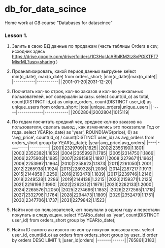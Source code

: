 # db_for_data_scince
Home work at GB course "Databases for datascince"

### Lesson 1.
1. Залить в свою БД данные по продажам (часть таблицы Orders в csv, исходник здесь https://drive.google.com/drive/folders/1C3HqIJcABblKM2tz8vPGiXTFT7MisrML?usp=sharing )
2. Проанализировать, какой период данных выгружен
select min(o_date), max(o_date) from orders_short;
|min(o_date)|max(o_date)|
|-----------|-----------|
|2001-01-20|2031-12-20|


3. Посчитать кол-во строк, кол-во заказов и кол-во уникальных пользователей, кот совершали заказы.
select count(id_o) as total, count(DISTINCT id_o) as unique_orders, count(DISTINCT user_id) as unique_users from orders_short;
|total|unique_orders|unique_users|
|-----|-------------|------------|
|2002804|2002804|1015119|


4. По годам посчитать средний чек, среднее кол-во заказов на пользователя, сделать вывод , как изменялись это показатели Год от года.
select YEAR(o_date) as 'year', ROUND(AVG(price), 0) as 'avg_price', count(id_o) / count(DISTINCT user_id) as avg_orders from orders_short group by YEAR(o_date);
|year|avg_price|avg_orders|
|----|---------|----------|
|2001|2329709|1.1825|
|2002|2356190|1.1801|
|2003|2352382|1.1852|
|2004|2355992|1.1785|
|2005|2314750|1.1866|
|2006|2275903|1.1985|
|2007|2291585|1.1897|
|2008|2279671|1.1962|
|2009|2253987|1.1864|
|2010|2258623|1.1873|
|2011|2261050|1.2001|
|2012|2265938|1.1924|
|2013|2289328|1.2036|
|2014|2287217|1.1913|
|2015|2144858|1.2259|
|2016|2193478|1.1839|
|2017|2239746|1.2146|
|2018|2249528|1.2286|
|2019|2144138|1.2215|
|2020|2159371|1.2125|
|2021|2216198|1.1990|
|2022|2262312|1.1979|
|2023|2282133|1.2000|
|2024|2265576|1.2050|
|2025|2274696|1.1853|
|2026|2272565|1.1718|
|2027|2332798|1.1764|
|2028|2294473|1.1809|
|2029|2352479|1.1751|
|2030|2347706|1.1737|
|2031|2279842|1.1523|



5. Найти кол-во пользователей, кот покупали в одном году и перестали покупать в следующем.
select YEAR(o_date) as 'year', count(DISTINCT user_id) from orders_short group by YEAR(o_date);



6. Найти ID самого активного по кол-ву покупок пользователя.
select user_id, count(id_o) as orders from orders_short group by user_id order by orders DESC LIMIT 1; 
|user_id|orders|
|-------|------|
|765861|3183|

